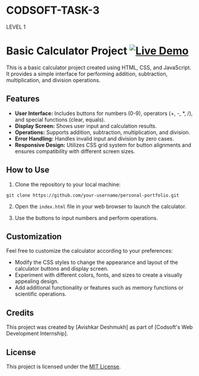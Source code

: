 # CODSOFT-TASK-3
LEVEL 1 

# Basic Calculator Project [![Live Demo](https://img.shields.io/badge/Live-Demo-brightgreen?style=for-the-badge&logo=livechat)](https://www.example.com)


This is a basic calculator project created using HTML, CSS, and JavaScript. It provides a simple interface for performing addition, subtraction, multiplication, and division operations.

## Features

- **User Interface:** Includes buttons for numbers (0-9), operators (+, -, *, /), and special functions (clear, equals).
- **Display Screen:** Shows user input and calculation results.
- **Operations:** Supports addition, subtraction, multiplication, and division.
- **Error Handling:** Handles invalid input and division by zero cases.
- **Responsive Design:** Utilizes CSS grid system for button alignments and ensures compatibility with different screen sizes.

## How to Use

1. Clone the repository to your local machine:
```
git clone https://github.com/your-username/personal-portfolio.git
```

2. Open the `index.html` file in your web browser to launch the calculator.

3. Use the buttons to input numbers and perform operations.

## Customization

Feel free to customize the calculator according to your preferences:

- Modify the CSS styles to change the appearance and layout of the calculator buttons and display screen.
- Experiment with different colors, fonts, and sizes to create a visually appealing design.
- Add additional functionality or features such as memory functions or scientific operations.

## Credits

This project was created by [Avishkar Deshmukh] as part of [Codsoft's Web Development Internship].

## License

This project is licensed under the [MIT License](LICENSE).

